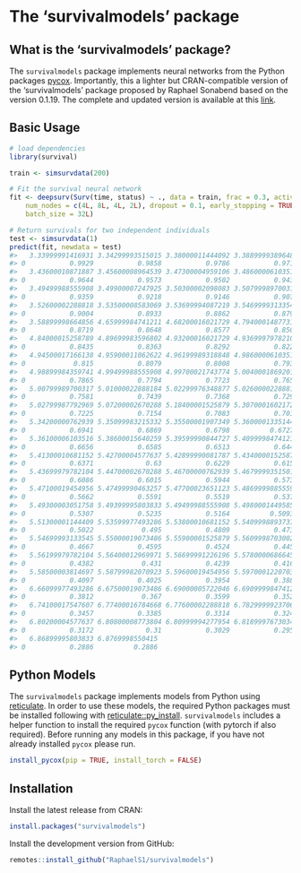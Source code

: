 The ‘survivalmodels’ package
================

## What is the ‘survivalmodels’ package?

The `survivalmodels` package implements neural networks from the Python
packages [pycox](https://github.com/havakv/pycox). Importantly, this a
lighter but CRAN-compatible version of the ‘survivalmodels’ package
proposed by Raphael Sonabend based on the version 0.1.19. The complete
and updated version is available at this
[link](https://github.com/RaphaelS1/survivalmodels).

## Basic Usage

``` r
# load dependencies
library(survival)

train <- simsurvdata(200)

# Fit the survival neural network
fit <- deepsurv(Surv(time, status) ~ ., data = train, frac = 0.3, activation = "relu",
    num_nodes = c(4L, 8L, 4L, 2L), dropout = 0.1, early_stopping = TRUE, epochs = 100L,
    batch_size = 32L)

# Return survivals for two independent individuals
test <- simsurvdata(1)
predict(fit, newdata = test)
#>   3.33999991416931 3.34299993515015 3.38000011444092 3.38899993896484
#> 0           0.9929           0.9858           0.9786           0.9715
#>   3.43600010871887 3.45600008964539 3.47300004959106 3.48600006103516
#> 0           0.9644           0.9573           0.9502           0.9431
#>   3.49499988555908 3.49900007247925 3.50300002098083 3.50799989700317
#> 0           0.9359           0.9218           0.9146           0.9075
#>   3.52600002288818 3.53500008583069 3.53699994087219 3.54699993133545
#> 0           0.9004           0.8933           0.8862           0.8791
#>   3.58899998664856 4.65999984741211 4.68200016021729 4.79400014877319
#> 0           0.8719           0.8648           0.8577           0.8506
#>   4.84000015258789 4.89699983596802 4.93200016021729 4.93699979782104
#> 0           0.8435           0.8363           0.8292           0.8221
#>   4.94500017166138 4.95900011062622 4.96199989318848 4.98600006103516
#> 0            0.815           0.8079           0.8008           0.7936
#>   4.98899984359741 4.99499988555908 4.99700021743774 5.00400018692017
#> 0           0.7865           0.7794           0.7723           0.7652
#>   5.00799989700317 5.01000022888184 5.02299976348877 5.02600002288818
#> 0           0.7581           0.7439           0.7368           0.7296
#>   5.02799987792969 5.07200002670288 5.18400001525879 5.30700016021729
#> 0           0.7225           0.7154           0.7083           0.7012
#>   5.34200000762939 5.35099983215332 5.35500001907349 5.3600001335144
#> 0           0.6941           0.6869           0.6798          0.6727
#>   5.36100006103516 5.38600015640259 5.39599990844727 5.40999984741211
#> 0           0.6656           0.6585           0.6513           0.6442
#>   5.41300010681152 5.42700004577637 5.42899990081787 5.43400001525879
#> 0           0.6371             0.63           0.6229           0.6158
#>   5.43699979782104 5.44700002670288 5.46700000762939 5.46799993515015
#> 0           0.6086           0.6015           0.5944           0.5733
#>   5.47100019454956 5.47499990463257 5.47700023651123 5.48699998855591
#> 0           0.5662           0.5591           0.5519           0.5378
#>   5.49300003051758 5.49399995803833 5.49499988555908 5.4980001449585
#> 0           0.5307           0.5235           0.5164          0.5093
#>   5.51300001144409 5.53599977493286 5.53800010681152 5.54099988937378
#> 0           0.5022            0.495           0.4809           0.4738
#>   5.54699993133545 5.55000019073486 5.55900001525879 5.56099987030029
#> 0           0.4667           0.4595           0.4524           0.4453
#>   5.56199979782104 5.56400012969971 5.56699991226196 5.57800006866455
#> 0           0.4382            0.431           0.4239           0.4168
#>   5.58500003814697 5.58799982070923 5.59600019454956 5.59700012207031
#> 0           0.4097           0.4025           0.3954           0.3883
#>   6.66099977493286 6.67500019073486 6.69000005722046 6.69099998474121
#> 0           0.3812            0.367           0.3599           0.3528
#>   6.74100017547607 6.77400016784668 6.77600002288818 6.78299999237061
#> 0           0.3457           0.3385           0.3314           0.3243
#>   6.80200004577637 6.80800008773804 6.80999994277954 6.81899976730347
#> 0           0.3172             0.31           0.3029           0.2958
#>   6.86899995803833 6.8769998550415
#> 0           0.2886          0.2886
```

## Python Models

The `survivalmodels` package implements models from Python using
[reticulate](https://cran.r-project.org/package=reticulate). In order to
use these models, the required Python packages must be installed
following with
[reticulate::py_install](https://rstudio.github.io/reticulate/reference/py_install.html).
`survivalmodels` includes a helper function to install the required
`pycox` function (with pytorch if also required). Before running any
models in this package, if you have not already installed `pycox` please
run.

``` r
install_pycox(pip = TRUE, install_torch = FALSE)
```

## Installation

Install the latest release from CRAN:

``` r
install.packages("survivalmodels")
```

Install the development version from GitHub:

``` r
remotes::install_github("RaphaelS1/survivalmodels")
```
